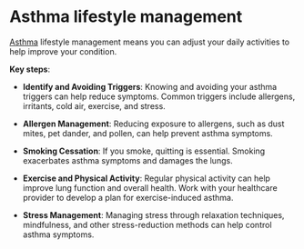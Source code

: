 [//]: # (
source: gpt-3 + jph editing
tags: treatments
)

# Asthma lifestyle management

[Asthma](../asthma/) lifestyle management means you can adjust your daily activities to help improve your condition.

**Key steps**:

* **Identify and Avoiding Triggers**: Knowing and avoiding your asthma triggers can help reduce symptoms. Common triggers include allergens, irritants, cold air, exercise, and stress.

* **Allergen Management**: Reducing exposure to allergens, such as dust mites, pet dander, and pollen, can help prevent asthma symptoms.

* **Smoking Cessation**: If you smoke, quitting is essential. Smoking exacerbates asthma symptoms and damages the lungs.

* **Exercise and Physical Activity**: Regular physical activity can help improve lung function and overall health. Work with your healthcare provider to develop a plan for exercise-induced asthma.

* **Stress Management**: Managing stress through relaxation techniques, mindfulness, and other stress-reduction methods can help control asthma symptoms.
